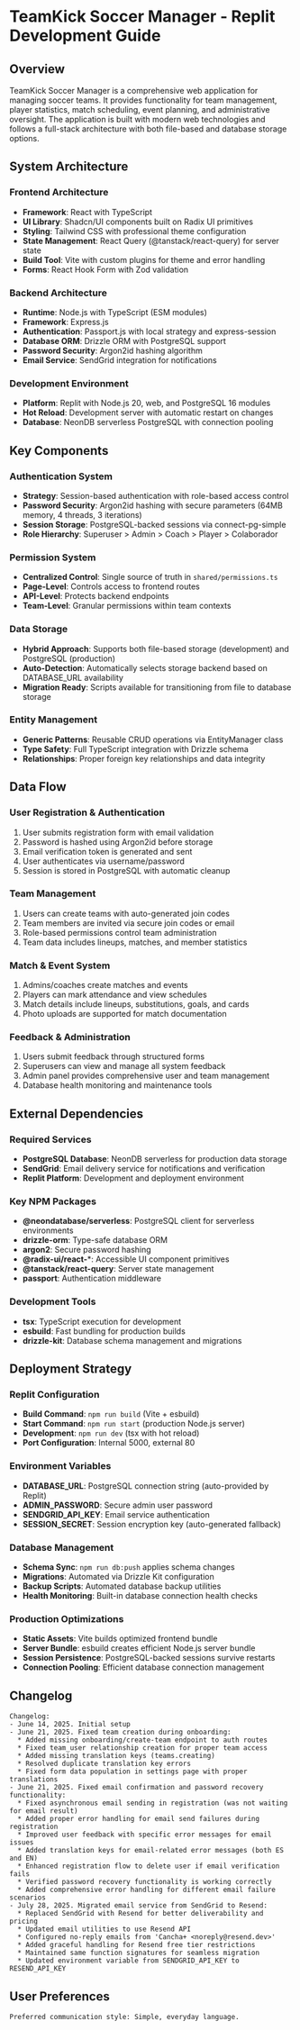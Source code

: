 # TeamKick Soccer Manager - Replit Development Guide

## Overview

TeamKick Soccer Manager is a comprehensive web application for managing soccer teams. It provides functionality for team management, player statistics, match scheduling, event planning, and administrative oversight. The application is built with modern web technologies and follows a full-stack architecture with both file-based and database storage options.

## System Architecture

### Frontend Architecture
- **Framework**: React with TypeScript
- **UI Library**: Shadcn/UI components built on Radix UI primitives
- **Styling**: Tailwind CSS with professional theme configuration
- **State Management**: React Query (@tanstack/react-query) for server state
- **Build Tool**: Vite with custom plugins for theme and error handling
- **Forms**: React Hook Form with Zod validation

### Backend Architecture
- **Runtime**: Node.js with TypeScript (ESM modules)
- **Framework**: Express.js
- **Authentication**: Passport.js with local strategy and express-session
- **Database ORM**: Drizzle ORM with PostgreSQL support
- **Password Security**: Argon2id hashing algorithm
- **Email Service**: SendGrid integration for notifications

### Development Environment
- **Platform**: Replit with Node.js 20, web, and PostgreSQL 16 modules
- **Hot Reload**: Development server with automatic restart on changes
- **Database**: NeonDB serverless PostgreSQL with connection pooling

## Key Components

### Authentication System
- **Strategy**: Session-based authentication with role-based access control
- **Password Security**: Argon2id hashing with secure parameters (64MB memory, 4 threads, 3 iterations)
- **Session Storage**: PostgreSQL-backed sessions via connect-pg-simple
- **Role Hierarchy**: Superuser > Admin > Coach > Player > Colaborador

### Permission System
- **Centralized Control**: Single source of truth in `shared/permissions.ts`
- **Page-Level**: Controls access to frontend routes
- **API-Level**: Protects backend endpoints
- **Team-Level**: Granular permissions within team contexts

### Data Storage
- **Hybrid Approach**: Supports both file-based storage (development) and PostgreSQL (production)
- **Auto-Detection**: Automatically selects storage backend based on DATABASE_URL availability
- **Migration Ready**: Scripts available for transitioning from file to database storage

### Entity Management
- **Generic Patterns**: Reusable CRUD operations via EntityManager class
- **Type Safety**: Full TypeScript integration with Drizzle schema
- **Relationships**: Proper foreign key relationships and data integrity

## Data Flow

### User Registration & Authentication
1. User submits registration form with email validation
2. Password is hashed using Argon2id before storage
3. Email verification token is generated and sent
4. User authenticates via username/password
5. Session is stored in PostgreSQL with automatic cleanup

### Team Management
1. Users can create teams with auto-generated join codes
2. Team members are invited via secure join codes or email
3. Role-based permissions control team administration
4. Team data includes lineups, matches, and member statistics

### Match & Event System
1. Admins/coaches create matches and events
2. Players can mark attendance and view schedules
3. Match details include lineups, substitutions, goals, and cards
4. Photo uploads are supported for match documentation

### Feedback & Administration
1. Users submit feedback through structured forms
2. Superusers can view and manage all system feedback
3. Admin panel provides comprehensive user and team management
4. Database health monitoring and maintenance tools

## External Dependencies

### Required Services
- **PostgreSQL Database**: NeonDB serverless for production data storage
- **SendGrid**: Email delivery service for notifications and verification
- **Replit Platform**: Development and deployment environment

### Key NPM Packages
- **@neondatabase/serverless**: PostgreSQL client for serverless environments
- **drizzle-orm**: Type-safe database ORM
- **argon2**: Secure password hashing
- **@radix-ui/react-***: Accessible UI component primitives
- **@tanstack/react-query**: Server state management
- **passport**: Authentication middleware

### Development Tools
- **tsx**: TypeScript execution for development
- **esbuild**: Fast bundling for production builds
- **drizzle-kit**: Database schema management and migrations

## Deployment Strategy

### Replit Configuration
- **Build Command**: `npm run build` (Vite + esbuild)
- **Start Command**: `npm run start` (production Node.js server)
- **Development**: `npm run dev` (tsx with hot reload)
- **Port Configuration**: Internal 5000, external 80

### Environment Variables
- **DATABASE_URL**: PostgreSQL connection string (auto-provided by Replit)
- **ADMIN_PASSWORD**: Secure admin user password
- **SENDGRID_API_KEY**: Email service authentication
- **SESSION_SECRET**: Session encryption key (auto-generated fallback)

### Database Management
- **Schema Sync**: `npm run db:push` applies schema changes
- **Migrations**: Automated via Drizzle Kit configuration
- **Backup Scripts**: Automated database backup utilities
- **Health Monitoring**: Built-in database connection health checks

### Production Optimizations
- **Static Assets**: Vite builds optimized frontend bundle
- **Server Bundle**: esbuild creates efficient Node.js server bundle
- **Session Persistence**: PostgreSQL-backed sessions survive restarts
- **Connection Pooling**: Efficient database connection management

## Changelog

```
Changelog:
- June 14, 2025. Initial setup
- June 21, 2025. Fixed team creation during onboarding:
  * Added missing onboarding/create-team endpoint to auth routes
  * Fixed team_user relationship creation for proper team access
  * Added missing translation keys (teams.creating)
  * Resolved duplicate translation key errors
  * Fixed form data population in settings page with proper translations
- June 21, 2025. Fixed email confirmation and password recovery functionality:
  * Fixed asynchronous email sending in registration (was not waiting for email result)
  * Added proper error handling for email send failures during registration
  * Improved user feedback with specific error messages for email issues
  * Added translation keys for email-related error messages (both ES and EN)
  * Enhanced registration flow to delete user if email verification fails
  * Verified password recovery functionality is working correctly
  * Added comprehensive error handling for different email failure scenarios
- July 28, 2025. Migrated email service from SendGrid to Resend:
  * Replaced SendGrid with Resend for better deliverability and pricing
  * Updated email utilities to use Resend API
  * Configured no-reply emails from 'Cancha+ <noreply@resend.dev>'
  * Added graceful handling for Resend free tier restrictions
  * Maintained same function signatures for seamless migration
  * Updated environment variable from SENDGRID_API_KEY to RESEND_API_KEY
```

## User Preferences

```
Preferred communication style: Simple, everyday language.
```